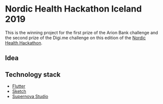 # Nordic Health Hackathon Iceland 2019
This is the winning project for the first prize of the Arion Bank challenge and the second prize of the Digi.me challenge on this edition of the [Nordic Health Hackathon](https://nordichealthhackathon.com/).

## Idea

## Technology stack
- [Flutter](https://flutter.dev)
- [Sketch](https://www.sketchapp.com/)
- [Supernova Studio](https://supernova.io)

